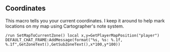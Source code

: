 ## Coordinates
This macro tells you your current coordinates. I keep it around to help mark locations on my map using Cartographer's note system.
```
/run SetMapToCurrentZone() local x,y=GetPlayerMapPosition("player") DEFAULT_CHAT_FRAME:AddMessage(format("%s, %s: %.1f, %.1f",GetZoneText(),GetSubZoneText(),x*100,y*100))
```